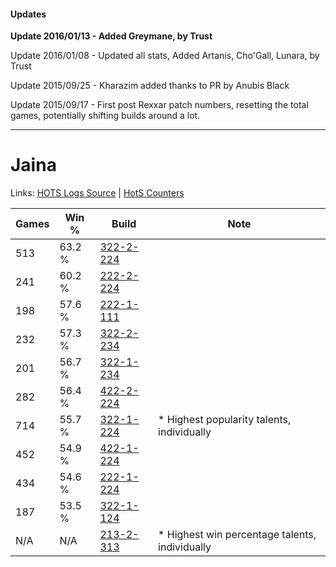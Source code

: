 #### Updates
**Update 2016/01/13 - Added Greymane, by Trust**

Update 2016/01/08 - Updated all stats, Added Artanis, Cho'Gall, Lunara, by Trust

Update 2015/09/25 - Kharazim added thanks to PR by Anubis Black

Update 2015/09/17 - First post Rexxar patch numbers, resetting the total games, potentially shifting builds around a lot.

***

# Jaina

Links: [HOTS Logs Source](https://www.hotslogs.com/Sitewide/HeroDetails?Hero=Jaina) | [HotS Counters](http://hotscounters.com/#/hero/Jaina)

Games  | Win %  | Build     | Note
-----  | -----  | -----     | ----
513    | 63.2 % | [322-2-224](http://www.heroesfire.com/hots/talent-calculator/jaina#oS5G) | 
241    | 60.2 % | [222-2-224](http://www.heroesfire.com/hots/talent-calculator/jaina#kdyG) | 
198    | 57.6 % | [222-1-111](http://www.heroesfire.com/hots/talent-calculator/jaina#kdgt) | 
232    | 57.3 % | [322-2-234](http://www.heroesfire.com/hots/talent-calculator/jaina#oS5Q) | 
201    | 56.7 % | [322-1-234](http://www.heroesfire.com/hots/talent-calculator/jaina#oRro) | 
282    | 56.4 % | [422-2-224](http://www.heroesfire.com/hots/talent-calculator/jaina#sGEG) | 
714    | 55.7 % | [322-1-224](http://www.heroesfire.com/hots/talent-calculator/jaina#oRre) | * Highest popularity talents, individually
452    | 54.9 % | [422-1-224](http://www.heroesfire.com/hots/talent-calculator/jaina#sF-e) | 
434    | 54.6 % | [222-1-224](http://www.heroesfire.com/hots/talent-calculator/jaina#kdie) | 
187    | 53.5 % | [322-1-124](http://www.heroesfire.com/hots/talent-calculator/jaina#oRq4) | 
N/A    | N/A    | [213-2-313](http://www.heroesfire.com/hots/talent-calculator/jaina#kH_P) | * Highest win percentage talents, individually
